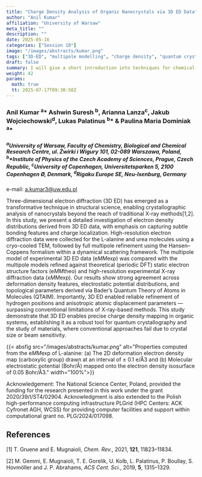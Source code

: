 ```yaml
---
title: "Charge Density Analysis of Organic Nanocrystals via 3D ED Data"
author: "Anil Kumar"
affiliation: "University of Warsaw"
meta_title: ""
description: ""
date: 2025-05-16
categories: ["Session 10"]
image: "/images/abstracts/kumar.png"
tags: ["3D-ED", "multipole modelling", "charge density", "quantum crystallography", "organic nanocrystals"]
draft: false
summary: I will give a short introduction into techniques for chemical-bonding analysis from single-crystal diffraction data (multipole modeling, X-ray wavefunction refinement) and into quantum-chemical methods for deriving bonding descriptors
weight: 42
params:
  math: true
  tt: 2025-07-17T09:30:50Z
---
```


### Anil Kumar <sup>a</sup>\* Ashwin Suresh <sup>b</sup>, Arianna Lanza<sup>c</sup>, Jakub Wojciechowski<sup>d</sup>, Lukas Palatinus <sup>b</sup>\* & Paulina Maria Dominiak <sup>a</sup>\*


##### <sup>a</sup>University of Warsaw, Faculty of Chemistry, Biological and Chemical Research Centre, ul. Żwirki i Wigury 101, 02-089 Warszawa, Poland, <sup>b</sup>*Institute of Physics of the Czech Academy of Sciences, Prague, Czech Republic, <sup>c</sup>University of Copenhagen, Universitetsparken 5, 2100 Copenhagen Ø, Denmark, <sup>d</sup>Rigaku Europe SE, Neu-Isenburg, Germany

e-mail: a.kumar3@uw.edu.pl

Three-dimensional electron diffraction (3D ED) has emerged as a transformative technique in structural science, enabling crystallographic analysis of nanocrystals beyond the reach of traditional X-ray methods[1,2]. In this study, we present a detailed investigation of electron density distributions derived from 3D ED data, with emphasis on capturing subtle bonding features and charge localization. High-resolution electron diffraction data were collected for the L-alanine and urea molecules using a cryo-cooled TEM, followed by full multipole refinement using the Hansen–Coppens formalism within a dynamical scattering framework. The multipole model of experimental 3D ED data (e*MM*exp) was compared with the multipole models refined against theoretical (periodic DFT) static electron structure factors (e*MM*theo) and high-resolution experimental X-ray diffraction data (x*MM*exp). Our results show strong agreement across deformation density features, electrostatic potential distributions, and topological parameters derived via Bader’s Quantum Theory of Atoms in Molecules (QTAIM). Importantly, 3D ED enabled reliable refinement of hydrogen positions and anisotropic atomic displacement parameters — surpassing conventional limitations of X-ray-based methods. This study demonstrate that 3D ED enables precise charge density mapping in organic systems, establishing it as a robust tool for quantum crystallography and the study of materials, where conventional approaches fail due to crystal size or beam sensitivity.


{{< absfig src="/images/abstracts/kumar.png" alt="Properties computed from the e*MM*exp of L-alanine: (a) The 2D deformation electron density map (carboxylic group) drawn at an interval of ± 0.1 e/Å3 and (b) Molecular electrostatic potential (Bohr/Å) mapped onto the electron density isosurface of 0.05 Bohr/Å3." width="100%">}}



Acknowledgement: The National Science Center, Poland, provided the funding for the research presented in this work under the grant 2020/39/I/ST4/02904. Acknowledgment is also extended to the Polish high-performance computing infrastructure PLGrid (HPC Centers: ACK Cyfronet AGH, WCSS) for providing computer facilities and support within computational grant no. PLG/2024/017098.

## References

[1] T. Gruene and E. Mugnaioli, *Chem. Rev.*, 2021, **121**, 11823–11834.

[2] M. Gemmi, E. Mugnaioli, T. E. Gorelik, U. Kolb, L. Palatinus, P. Boullay, S. Hovmöller and J. P. Abrahams, *ACS Cent. Sci.*, 2019, **5**, 1315–1329.
